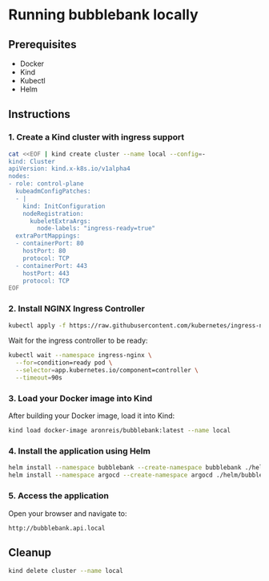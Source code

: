 # Running bubblebank locally

## Prerequisites

- Docker
- Kind
- Kubectl
- Helm

## Instructions

### 1. Create a Kind cluster with ingress support

```sh
cat <<EOF | kind create cluster --name local --config=-
kind: Cluster
apiVersion: kind.x-k8s.io/v1alpha4
nodes:
- role: control-plane
  kubeadmConfigPatches:
  - |
    kind: InitConfiguration
    nodeRegistration:
      kubeletExtraArgs:
        node-labels: "ingress-ready=true"
  extraPortMappings:
  - containerPort: 80
    hostPort: 80
    protocol: TCP
  - containerPort: 443
    hostPort: 443
    protocol: TCP
EOF
```

### 2. Install NGINX Ingress Controller

```sh
kubectl apply -f https://raw.githubusercontent.com/kubernetes/ingress-nginx/main/deploy/static/provider/kind/deploy.yaml
```

Wait for the ingress controller to be ready:

```sh
kubectl wait --namespace ingress-nginx \
  --for=condition=ready pod \
  --selector=app.kubernetes.io/component=controller \
  --timeout=90s
```

### 3. Load your Docker image into Kind

After building your Docker image, load it into Kind:

```sh
kind load docker-image aronreis/bubblebank:latest --name local
```

### 4. Install the application using Helm

```sh
helm install --namespace bubblebank --create-namespace bubblebank ./helm/bubblebank
helm install --namespace argocd --create-namespace argocd ./helm/bubblebank
```

### 5. Access the application

Open your browser and navigate to:

```
http://bubblebank.api.local
```

## Cleanup

```sh
kind delete cluster --name local
```
